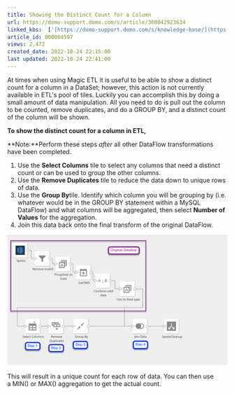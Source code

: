 ```yaml
---
title: Showing the Distinct Count for a Column
url: https://domo-support.domo.com/s/article/360042923634
linked_kbs:  ['[https://domo-support.domo.com/s/knowledge-base/](https://domo-support.domo.com/s/knowledge-base/)', '[https://domo-support.domo.com/s/](https://domo-support.domo.com/s/)', '[https://domo-support.domo.com/s/topic/0TO5w000000ZamzGAC](https://domo-support.domo.com/s/topic/0TO5w000000ZamzGAC)', '[https://domo-support.domo.com/s/topic/0TO5w000000ZaoJGAS](https://domo-support.domo.com/s/topic/0TO5w000000ZaoJGAS)', '[https://domo-support.domo.com/s/article/360042923634](https://domo-support.domo.com/s/article/360042923634)', '[https://domo-support.domo.com/s/topic/0TO5w000000ZaoJGAS/transformation-tips-and-tricks](https://domo-support.domo.com/s/topic/0TO5w000000ZaoJGAS/transformation-tips-and-tricks)', '[https://domo-support.domo.com/s/article/360043429933](https://domo-support.domo.com/s/article/360043429933)', '[https://domo-support.domo.com/s/article/360043429953](https://domo-support.domo.com/s/article/360043429953)', '[https://domo-support.domo.com/s/article/360042925494](https://domo-support.domo.com/s/article/360042925494)', '[https://domo-support.domo.com/s/article/360043429913](https://domo-support.domo.com/s/article/360043429913)', '[https://domo-support.domo.com/s/article/4408174643607](https://domo-support.domo.com/s/article/4408174643607)', '[https://domo-support.domo.com/s/login/](https://domo-support.domo.com/s/login/)']
article_id: 000004597
views: 2,472
created_date: 2022-10-24 22:15:00
last updated: 2022-10-24 22:41:00
---
```




At times when using Magic ETL it is useful to be able to show a distinct count for a column in a DataSet; however, this action is not currently available in ETL's pool of tiles. Luckily you can accomplish this by doing a small amount of data manipulation. All you need to do is pull out the column to be counted, remove duplicates, and do a GROUP BY, and a distinct count of the column will be shown.


**To show the distinct count for a column in ETL,**




 

**Note:**Perform these steps *after* all other DataFlow transformations have been completed.



1. Use the **Select Columns** tile to select any columns that need a distinct count or can be used to group the other columns.
2. Use the **Remove Duplicates** tile to reduce the data down to unique rows of data.
3. Use the **Group By**tile. Identify which column you will be grouping by (i.e. whatever would be in the GROUP BY statement within a MySQL DataFlow) and what columns will be aggregated, then select **Number of Values** for the aggregation.
4. Join this data back onto the final transform of the original DataFlow.  
   
   
![df_distinct_count.png](df_distinct_count.png)


This will result in a unique count for each row of data. You can then use a MIN() or MAX() aggregation to get the actual count. 

